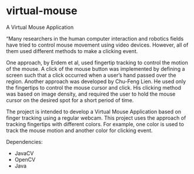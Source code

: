 # virtual-mouse
A Virtual Mouse Application

“Many researchers in the human computer interaction and robotics fields have tried to control mouse movement using video devices. However, all of them used different methods to make a clicking event. 

One approach, by Erdem et al, used fingertip tracking to control the motion of the mouse. A click of the mouse button was implemented by defining a screen such that a click occurred when a user’s hand passed over the region. Another approach was developed by Chu-Feng Lien. He used only the fingertips to control the mouse cursor and click. His clicking method was based on image density, and required the user to hold the mouse cursor on the desired spot for a short period of time. 

The project is intended to develop a Virtual Mouse Application based on finger tracking using a regular webcam. This project uses the approach of  tracking fingertips with different colors. For example, one color is used to track the mouse motion and another color for clicking event. 

Dependencies:
* JavaCV
* OpenCV
* Java
